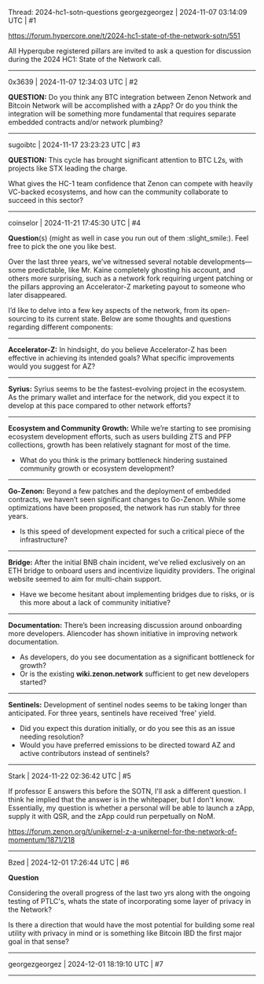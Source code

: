 Thread: 2024-hc1-sotn-questions
georgezgeorgez | 2024-11-07 03:14:09 UTC | #1

https://forum.hypercore.one/t/2024-hc1-state-of-the-network-sotn/551

All Hyperqube registered pillars are invited to ask a question for discussion during the 2024 HC1: State of the Network call.

-------------------------

0x3639 | 2024-11-07 12:34:03 UTC | #2

**QUESTION:** Do you think any BTC integration between Zenon Network and Bitcoin Network will be accomplished with a zApp?  Or do you think the integration will be something more fundamental that requires separate embedded contracts and/or network plumbing?

-------------------------

sugoibtc | 2024-11-17 23:23:23 UTC | #3

**QUESTION:** This cycle has brought significant attention to BTC L2s, with projects like STX leading the charge.

What gives the HC-1 team confidence that Zenon can compete with heavily VC-backed ecosystems, and how can the community collaborate to succeed in this sector?

-------------------------

coinselor | 2024-11-21 17:45:30 UTC | #4

**Question**(s) (might as well in case you run out of them :slight_smile:). Feel free to pick the one you like best.

Over the last three years, we’ve witnessed several notable developments—some predictable, like Mr. Kaine completely ghosting his account, and others more surprising, such as a network fork requiring urgent patching or the pillars approving an Accelerator-Z marketing payout to someone who later disappeared.

I’d like to delve into a few key aspects of the network, from its open-sourcing to its current state. Below are some thoughts and questions regarding different components:

---

**Accelerator-Z:**
In hindsight, do you believe Accelerator-Z has been effective in achieving its intended goals? What specific improvements would you suggest for AZ?

---

**Syrius:**
Syrius seems to be the fastest-evolving project in the ecosystem. As the primary wallet and interface for the network, did you expect it to develop at this pace compared to other network efforts?

---

**Ecosystem and Community Growth:**
While we’re starting to see promising ecosystem development efforts, such as users building ZTS and PFP collections, growth has been relatively stagnant for most of the time.

* What do you think is the primary bottleneck hindering sustained community growth or ecosystem development?

---

**Go-Zenon:**
Beyond a few patches and the deployment of embedded contracts, we haven’t seen significant changes to Go-Zenon. While some optimizations have been proposed, the network has run stably for three years.

* Is this speed of development expected for such a critical piece of the infrastructure?

---

**Bridge:**
After the initial BNB chain incident, we’ve relied exclusively on an ETH bridge to onboard users and incentivize liquidity providers. The original website seemed to aim for multi-chain support.

* Have we become hesitant about implementing bridges due to risks, or is this more about a lack of community initiative?

---

**Documentation:**
There’s been increasing discussion around onboarding more developers. Aliencoder has shown initiative in improving network documentation.

* As developers, do you see documentation as a significant bottleneck for growth?
* Or is the existing **wiki.zenon.network** sufficient to get new developers started?

---

**Sentinels:**
Development of sentinel nodes seems to be taking longer than anticipated. For three years, sentinels have received 'free' yield.

* Did you expect this duration initially, or do you see this as an issue needing resolution?
* Would you have preferred emissions to be directed toward AZ and active contributors instead of sentinels?

-------------------------

Stark | 2024-11-22 02:36:42 UTC | #5

If professor E answers this before the SOTN, I'll ask a different question. I think he implied that the answer is in the whitepaper, but I don't know. Essentially, my question is whether a personal will be able to launch a zApp, supply it with QSR, and the zApp could run perpetually on NoM.

https://forum.zenon.org/t/unikernel-z-a-unikernel-for-the-network-of-momentum/1871/218

-------------------------

Bzed | 2024-12-01 17:26:44 UTC | #6

**Question**

Considering the overall progress of the last two yrs along with the ongoing testing of PTLC's, whats the state of incorporating some layer of privacy in the Network? 

Is there a direction that would have the most potential for building some real utility with privacy in mind or is something like Bitcoin IBD the first major goal in that sense?

-------------------------

georgezgeorgez | 2024-12-01 18:19:10 UTC | #7



-------------------------

